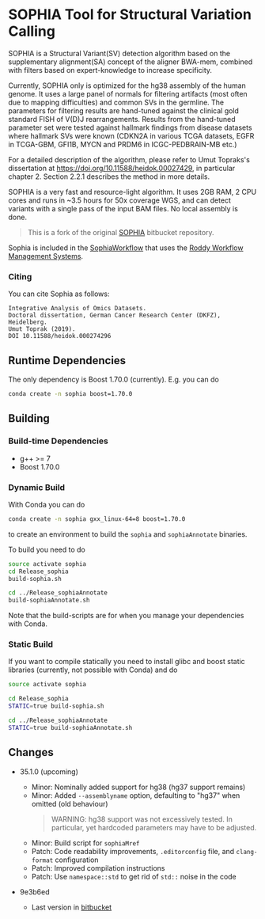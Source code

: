 # SOPHIA Tool for Structural Variation Calling

SOPHIA is a Structural Variant(SV) detection algorithm based on the supplementary alignment(SA) concept of the aligner BWA-mem, combined with filters based on expert-knowledge to increase specificity. 

Currently, SOPHIA only is optimized for the hg38 assembly of the human genome. 
It uses a large panel of normals for filtering artifacts (most often due to mapping difficulties) and common SVs in the germline.
The parameters for filtering results are hand-tuned against the clinical gold standard FISH of V(D)J rearrangements.
Results from the hand-tuned parameter set were tested against hallmark findings from disease datasets where hallmark SVs were known (CDKN2A in various TCGA datasets, EGFR in TCGA-GBM, GFI1B, MYCN and PRDM6 in ICGC-PEDBRAIN-MB etc.) 

For a detailed description of the algorithm, please refer to Umut Topraks's dissertation at https://doi.org/10.11588/heidok.00027429, in particular chapter 2. Section 2.2.1 describes the method in more details.

SOPHIA is a very fast and resource-light algorithm. It uses 2GB RAM, 2 CPU cores and runs in ~3.5 hours for 50x coverage WGS, and can detect variants with a single pass of the input BAM files. No local assembly is done.

> This is a fork of the original [SOPHIA](https://bitbucket.org/utoprak/sophia/src/master/) bitbucket repository.

Sophia is included in the [SophiaWorkflow](https://github.com/DKFZ-ODCF/SophiaWorkflow) that uses the [Roddy Workflow Management Systems](https://github.com/TheRoddyWMS/Roddy).


### Citing

You can cite Sophia as follows:

    Integrative Analysis of Omics Datasets.
    Doctoral dissertation, German Cancer Research Center (DKFZ), Heidelberg.
    Umut Toprak (2019).
    DOI 10.11588/heidok.000274296

## Runtime Dependencies

The only dependency is Boost 1.70.0 (currently). E.g. you can do

```bash
conda create -n sophia boost=1.70.0
```

## Building

### Build-time Dependencies

* g++ >= 7
* Boost 1.70.0

### Dynamic Build

With Conda you can do

```bash
conda create -n sophia gxx_linux-64=8 boost=1.70.0
```

to create an environment to build the `sophia` and `sophiaAnnotate` binaries.

To build you need to do

```bash
source activate sophia
cd Release_sophia
build-sophia.sh

cd ../Release_sophiaAnnotate
build-sophiaAnnotate.sh
```

Note that the build-scripts are for when you manage your dependencies with Conda.


### Static Build

If you want to compile statically you need to install glibc and boost static libraries (currently, not possible with Conda) and do

```bash
source activate sophia

cd Release_sophia
STATIC=true build-sophia.sh

cd ../Release_sophiaAnnotate
STATIC=true build-sophiaAnnotate.sh
```

## Changes

* 35.1.0 (upcoming)
  * Minor: Nominally added support for hg38 (hg37 support remains)
  * Minor: Added `--assemblyname` option, defaulting to "hg37" when omitted (old behaviour)
    > WARNING: hg38 support was not excessively tested. In particular, yet hardcoded parameters may have to be adjusted.
  * Minor: Build script for `sophiaMref`
  * Patch: Code readability improvements, `.editorconfig` file, and `clang-format` configuration
  * Patch: Improved compilation instructions
  * Patch: Use `namespace::std` to get rid of `std::` noise in the code

* 9e3b6ed
  * Last version in [bitbucket](https://bitbucket.org/compbio_charite/sophia/src/master/)